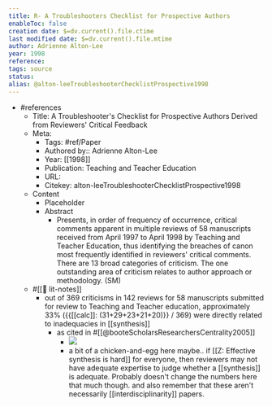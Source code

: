 ```yaml
---
title: R- A Troubleshooters Checklist for Prospective Authors
enableToc: false
creation date: $=dv.current().file.ctime
last modified date: $=dv.current().file.mtime
author: Adrienne Alton-Lee
year: 1998
reference: 
tags: source
status: 
alias: @alton-leeTroubleshooterChecklistProspective1998
---
```


-   #references
    -   Title: A Troubleshooter's Checklist for Prospective Authors Derived from Reviewers' Critical Feedback
    -   Meta:
        -   Tags: #ref/Paper
        -   Authored by:: Adrienne Alton-Lee
        -   Year: [[1998]]
        -   Publication: Teaching and Teacher Education
        -   URL:
        -   Citekey: alton-leeTroubleshooterChecklistProspective1998
    -   Content
        -   Placeholder
        -   Abstract
            -   Presents, in order of frequency of occurrence, critical comments apparent in multiple reviews of 58 manuscripts received from April 1997 to April 1998 by Teaching and Teacher Education, thus identifying the breaches of canon most frequently identified in reviewers' critical comments. There are 13 broad categories of criticism. The one outstanding area of criticism relates to author approach or methodology. (SM)
    -   #[[📝 lit-notes]]
        -   out of 369 criticisms in 142 reviews for 58 manuscripts submitted for review to Teaching and Teacher education, approximately 33% ({{[[calc]]: (31+29+23+21+20)}} / 369) were directly related to inadequacies in [[synthesis]]
            -   as cited in #[[@booteScholarsResearchersCentrality2005]]
                -   ![](https://firebasestorage.googleapis.com/v0/b/firescript-577a2.appspot.com/o/imgs%2Fapp%2Fmegacoglab%2FNbJN82GKeI.png?alt=media&token=94bb3cf6-b064-4fe9-a64b-7b03468bd692)
                -   a bit of a chicken-and-egg here maybe.. if [[Z: Effective synthesis is hard]] for everyone, then reviewers may not have adequate expertise to judge whether a [[synthesis]] is adequate. Probably doesn't change the numbers here that much though. and also remember that these aren't necessarily [[interdisciplinarity]] papers.
